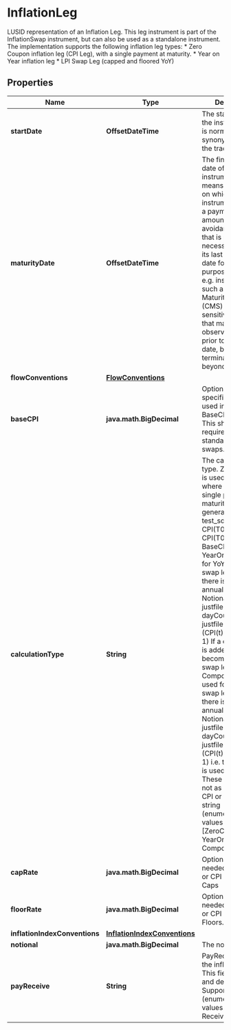 

# InflationLeg

LUSID representation of an Inflation Leg.  This leg instrument is part of the InflationSwap instrument, but can also be used as a standalone instrument.  The implementation supports the following inflation leg types:  * Zero Coupon inflation leg (CPI Leg), with a single payment at maturity.  * Year on Year inflation leg  * LPI Swap Leg (capped and floored YoY)

## Properties

| Name | Type | Description | Notes |
|------------ | ------------- | ------------- | -------------|
|**startDate** | **OffsetDateTime** | The start date of the instrument. This is normally synonymous with the trade-date. |  |
|**maturityDate** | **OffsetDateTime** | The final maturity date of the instrument. This means the last date on which the instruments makes a payment of any amount.  For the avoidance of doubt, that is not necessarily prior to its last sensitivity date for the purposes of risk; e.g. instruments such as  Constant Maturity Swaps (CMS) often have sensitivities to rates that may well be observed or set prior to the maturity date, but refer to a termination date beyond it. |  |
|**flowConventions** | [**FlowConventions**](FlowConventions.md) |  |  |
|**baseCPI** | **java.math.BigDecimal** | Optional BaseCPI, if specified it will be used in place of BaseCPI(StartDate).  This should not be required for standard inflation swaps. |  [optional] |
|**calculationType** | **String** | The calculation type.  ZeroCoupon is used for CPILegs where there is a single payment at maturity of  Notional generate justfile test_sdk (CPI(T) / CPI(T0) - 1)  where CPI(T0) is the BaseCPI of this leg  YearOnYear is used for YoY and LPI swap legs where there is a series of annual payments  Notional generate justfile test_sdk dayCount generate justfile test_sdk (CPI(t) / CPI(t-1) - 1)  If a cap and floor is added to this it becomes an LPI swap leg.  Compounded is used for inflation swap legs where there is a series of annual payments  Notional generate justfile test_sdk dayCount generate justfile test_sdk (CPI(t) / CPI(T0) - 1)  i.e. the BaseCPI is used every year. These swaps are not as common as CPI or    Supported string (enumeration) values are: [ZeroCoupon, YearOnYear, Compounded]. |  |
|**capRate** | **java.math.BigDecimal** | Optional cap, needed for LPI Legs or CPI Legs with Caps |  [optional] |
|**floorRate** | **java.math.BigDecimal** | Optional floor, needed for LPI Legs or CPI Legs with Floors. |  [optional] |
|**inflationIndexConventions** | [**InflationIndexConventions**](InflationIndexConventions.md) |  |  |
|**notional** | **java.math.BigDecimal** | The notional |  |
|**payReceive** | **String** | PayReceive flag for the inflation leg.  This field is optional and defaults to Pay.    Supported string (enumeration) values are: [Pay, Receive]. |  [optional] |



